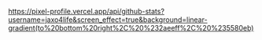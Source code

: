 https://pixel-profile.vercel.app/api/github-stats?username=jaxo4life&screen_effect=true&background=linear-gradient(to%20bottom%20right%2C%20%232aeeff%2C%20%235580eb)

